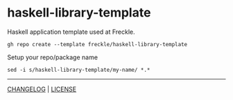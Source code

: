 # haskell-library-template

Haskell application template used at Freckle.

```
gh repo create --template freckle/haskell-library-template
```

Setup your repo/package name

```
sed -i s/haskell-library-template/my-name/ *.*
```

---

[CHANGELOG](./CHANGELOG.md) | [LICENSE](./LICENSE)
